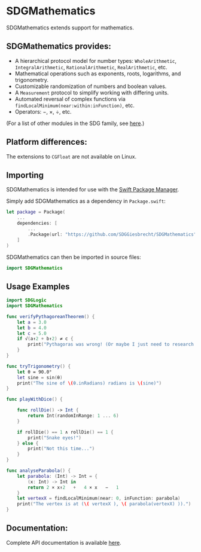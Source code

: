 <!--
 README.md

 This source file is part of the SDGMathematics open source project.
 https://github.com/SDGGiesbrecht/SDGMathematics

 Copyright ©2017 Jeremy David Giesbrecht and the SDGMathematics project contributors.

 Soli Deo gloria.

 Licensed under the Apache Licence, Version 2.0.
 See http://www.apache.org/licenses/LICENSE-2.0 for licence information.
 -->

# SDGMathematics

SDGMathematics extends support for mathematics.

## SDGMathematics provides:

* A hierarchical protocol model for number types: `WholeArithmetic`, `IntegralArithmetic`, `RationalArithmetic`, `RealArithmetic`, etc.
* Mathematical operations such as exponents, roots, logarithms, and trigonometry.
* Customizable randomization of numbers and boolean values.
* A `Measurement` protocol to simplify working with differing units.
* Automated reversal of complex functions via `findLocalMinimum(near:within:inFunction)`, etc.
* Operators: −, ×, ÷, etc.

(For a list of other modules in the SDG family, see [here](https://github.com/SDGGiesbrecht/SDG/blob/master/README.md).)

## Platform differences:

The extensions to `CGFloat` are not available on Linux.

## Importing

SDGMathematics is intended for use with the [Swift Package Manager](https://swift.org/package-manager/).

Simply add SDGMathematics as a dependency in `Package.swift`:

```swift
let package = Package(
    ...
    dependencies: [
        ...
        .Package(url: "https://github.com/SDGGiesbrecht/SDGMathematics", versions: "1.0.1" ..< "2.0.0")
    ]
)
```

SDGMathematics can then be imported in source files:

```swift
import SDGMathematics
```

## Usage Examples

```swift
import SDGLogic
import SDGMathematics

func verifyPythagoreanTheorem() {
    let a = 3.0
    let b = 4.0
    let c = 5.0
    if √(a↑2 + b↑2) ≠ c {
        print("Pythagoras was wrong! (Or maybe I just need to research floating point numbers...)")
    }
}

func tryTrigonometry() {
    let θ = 90.0°
    let sine = sin(θ)
    print("The sine of \(θ.inRadians) radians is \(sine)")
}

func playWithDice() {

    func rollDie() -> Int {
        return Int(randomInRange: 1 ... 6)
    }

    if rollDie() == 1 ∧ rollDie() == 1 {
        print("Snake eyes!")
    } else {
        print("Not this time...")
    }
}

func analyseParabola() {
    let parabola: (Int) -> Int = {
        (x: Int) -> Int in
        return 2 × x↑2   +   4 × x   −   1
    }
    let vertexX = findLocalMinimum(near: 0, inFunction: parabola)
    print("The vertex is at (\( vertexX ), \( parabola(vertexX) )).")
}
```

## Documentation:

Complete API documentation is available [here](https://sdggiesbrecht.github.io/SDGMathematics/).
